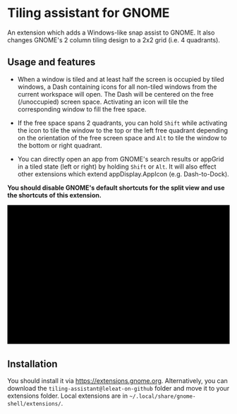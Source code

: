 # Tiling assistant for GNOME

An extension which adds a Windows-like snap assist to GNOME. It also changes GNOME's 2 column tiling design to a 2x2 grid (i.e. 4 quadrants).

## Usage and features

- When a window is tiled and at least half the screen is occupied by tiled windows, a Dash containing icons for all non-tiled windows from the current workspace will open. The Dash will be centered on the free (/unoccupied) screen space. 
Activating an icon will tile the corresponding window to fill the free space. 

- If the free space spans 2 quadrants, you can hold `Shift` while activating the icon to tile the window to the top or the left free quadrant depending on the orientation of the free screen space and `Alt` to tile the window to the bottom or right quadrant.

- You can directly open an app from GNOME's search results or appGrid in a tiled state (left or right) by holding `Shift` or `Alt`. It will also effect other extensions which extend appDisplay.AppIcon (e.g. Dash-to-Dock).

**You should disable GNOME's default shortcuts for the split view and use the shortcuts of this extension.**

![Preview](preview.gif)

## Installation

You should install it via https://extensions.gnome.org. Alternatively, you can download the `tiling-assistant@leleat-on-github` folder and move it to your extensions folder. Local extensions are in `~/.local/share/gnome-shell/extensions/`.